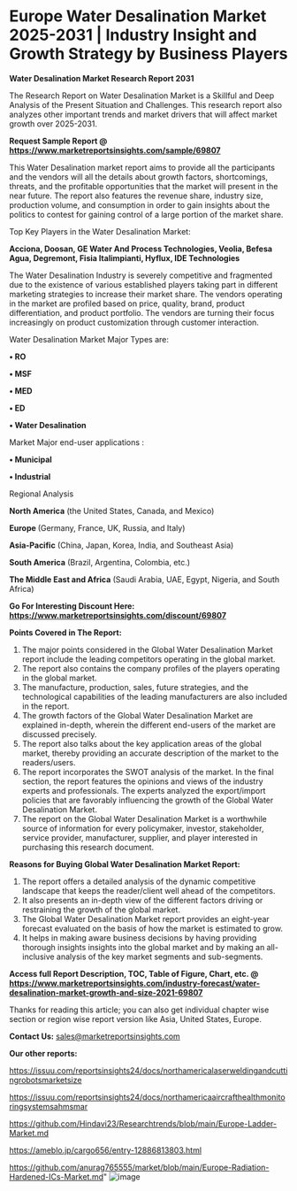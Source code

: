 # Europe Water Desalination Market 2025-2031 | Industry Insight and Growth Strategy by Business Players

<strong>Water Desalination Market Research Report 2031</strong>

The Research Report on Water Desalination Market is a Skillful and Deep Analysis of the Present Situation and Challenges. This research report also analyzes other important trends and market drivers that will affect market growth over 2025-2031.

<strong>Request Sample Report @ <a href=https://www.marketreportsinsights.com/sample/69807>https://www.marketreportsinsights.com/sample/69807</a></strong>

This Water Desalination market report aims to provide all the participants and the vendors will all the details about growth factors, shortcomings, threats, and the profitable opportunities that the market will present in the near future. The report also features the revenue share, industry size, production volume, and consumption in order to gain insights about the politics to contest for gaining control of a large portion of the market share.

Top Key Players in the Water Desalination Market:

<strong>Acciona, Doosan, GE Water And Process Technologies, Veolia, Befesa Agua, Degremont, Fisia Italimpianti, Hyflux, IDE Technologies</strong>

The Water Desalination Industry is severely competitive and fragmented due to the existence of various established players taking part in different marketing strategies to increase their market share. The vendors operating in the market are profiled based on price, quality, brand, product differentiation, and product portfolio. The vendors are turning their focus increasingly on product customization through customer interaction.

Water Desalination Market Major Types are:

<strong>• RO

• MSF

• MED

• ED

• Water Desalination</strong>

Market Major end-user applications :

<strong>• Municipal

• Industrial</strong>

Regional Analysis

</u><strong><b>North America</b></strong> (the United States, Canada, and Mexico)

<strong><b>Europe </b></strong>(Germany, France, UK, Russia, and Italy)

<strong><b>Asia-Pacific</b></strong> (China, Japan, Korea, India, and Southeast Asia)

<strong><b>South America</b></strong> (Brazil, Argentina, Colombia, etc.)

<strong><b>The Middle East and Africa</b></strong> (Saudi Arabia, UAE, Egypt, Nigeria, and South Africa)

<strong>Go For Interesting Discount Here: <a href=https://www.marketreportsinsights.com/discount/69807>https://www.marketreportsinsights.com/discount/69807</a></strong>

<strong>Points Covered in The Report:</strong>
<ol>
  <li>The major points considered in the Global Water Desalination Market report include the leading competitors operating in the global market.</li>
  <li>The report also contains the company profiles of the players operating in the global market.</li>
  <li>The manufacture, production, sales, future strategies, and the technological capabilities of the leading manufacturers are also included in the report.</li>
  <li>The growth factors of the Global Water Desalination Market are explained in-depth, wherein the different end-users of the market are discussed precisely.</li>
  <li>The report also talks about the key application areas of the global market, thereby providing an accurate description of the market to the readers/users.</li>
  <li>The report incorporates the SWOT analysis of the market. In the final section, the report features the opinions and views of the industry experts and professionals. The experts analyzed the export/import policies that are favorably influencing the growth of the Global Water Desalination Market.</li>
  <li>The report on the Global Water Desalination Market is a worthwhile source of information for every policymaker, investor, stakeholder, service provider, manufacturer, supplier, and player interested in purchasing this research document.</li>
</ol>
<strong>Reasons for Buying Global Water Desalination Market Report:</strong>

<ol>
  <li>The report offers a detailed analysis of the dynamic competitive landscape that keeps the reader/client well ahead of the competitors.</li>
  <li>It also presents an in-depth view of the different factors driving or restraining the growth of the global market.</li>
  <li>The Global Water Desalination Market report provides an eight-year forecast evaluated on the basis of how the market is estimated to grow.</li>
  <li>It helps in making aware business decisions by having providing thorough insights insights into the global market and by making an all-inclusive analysis of the key market segments and sub-segments.</li>
</ol>
<strong>Access full Report Description, TOC, Table of Figure, Chart, etc. @ <a href=https://www.marketreportsinsights.com/industry-forecast/water-desalination-market-growth-and-size-2021-69807>https://www.marketreportsinsights.com/industry-forecast/water-desalination-market-growth-and-size-2021-69807</a></strong>


Thanks for reading this article; you can also get individual chapter wise section or region wise report version like Asia, United States, Europe.

<strong>Contact Us:</strong>
sales@marketreportsinsights.com

<strong>Our other reports:</strong>

<a href=https://issuu.com/reportsinsights24/docs/northamericalaserweldingandcuttingrobotsmarketsize>https://issuu.com/reportsinsights24/docs/northamericalaserweldingandcuttingrobotsmarketsize</a>

<a href=https://issuu.com/reportsinsights24/docs/northamericaaircrafthealthmonitoringsystemsahmsmar>https://issuu.com/reportsinsights24/docs/northamericaaircrafthealthmonitoringsystemsahmsmar</a>

<a href=https://github.com/Hindavi23/Researchtrends/blob/main/Europe-Ladder-Market.md>https://github.com/Hindavi23/Researchtrends/blob/main/Europe-Ladder-Market.md</a>

<a href=https://ameblo.jp/cargo656/entry-12886813803.html>https://ameblo.jp/cargo656/entry-12886813803.html</a>

<a href=https://github.com/anurag765555/market/blob/main/Europe-Radiation-Hardened-ICs-Market.md>https://github.com/anurag765555/market/blob/main/Europe-Radiation-Hardened-ICs-Market.md</a>"
![image](https://github.com/user-attachments/assets/50eb0891-d4a3-4c49-a7a0-9aff85faf1ec)
